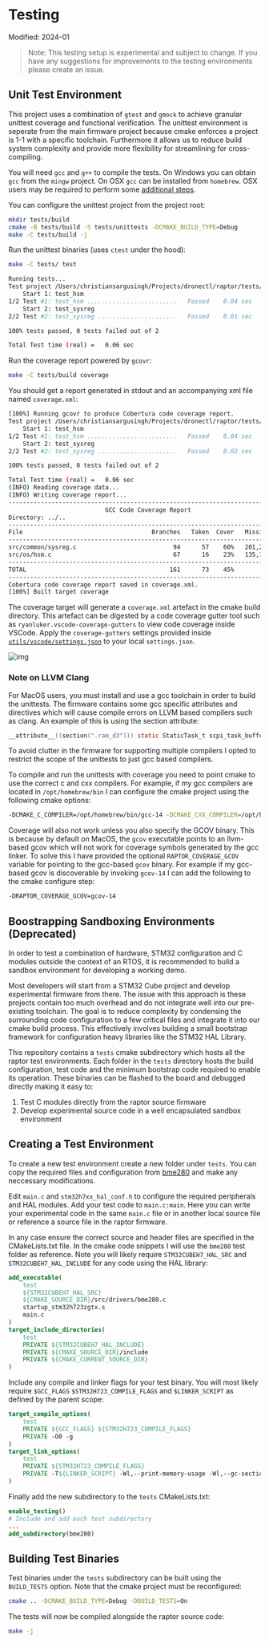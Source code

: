 # Testing

Modified: 2024-01

> Note: This testing setup is experimental and subject to change. If you have any suggestions for improvements to the testing environments please create an issue.

## Unit Test Environment

This project uses a combination of `gtest` and `gmock` to achieve granular unittest coverage and functional verification. The unittest environment is seperate from the main firmware project because cmake enforces a project is 1-1 with a specific toolchain. Furthermore it allows us to reduce build system complexity and provide more flexibility for streamlining for cross-compiling.

You will need `gcc` and `g++` to compile the tests. On Windows you can obtain `gcc` from the `mingw` project. On OSX `gcc` can be installed from `homebrew`. OSX users may be required to perform some [additional steps](#note-on-llvm-clang).

You can configure the unittest project from the project root:
```bash
mkdir tests/build
cmake -B tests/build -S tests/unittests -DCMAKE_BUILD_TYPE=Debug
make -C tests/build -j
```

Run the unittest binaries (uses `ctest` under the hood):
```bash
make -C tests/ test

Running tests...
Test project /Users/christiansargusingh/Projects/dronectl/raptor/tests/build
    Start 1: test_hsm
1/2 Test #1: test_hsm .........................   Passed    0.04 sec
    Start 2: test_sysreg
2/2 Test #2: test_sysreg ......................   Passed    0.01 sec

100% tests passed, 0 tests failed out of 2

Total Test time (real) =   0.06 sec
```

Run the coverage report powered by `gcovr`:
```bash
make -C tests/build coverage
```
You should get a report generated in stdout and an accompanying xml file named `coverage.xml`:
```bash
[100%] Running gcovr to produce Cobertura code coverage report.
Test project /Users/christiansargusingh/Projects/dronectl/raptor/tests/build
    Start 1: test_hsm
1/2 Test #1: test_hsm .........................   Passed    0.04 sec
    Start 2: test_sysreg
2/2 Test #2: test_sysreg ......................   Passed    0.02 sec

100% tests passed, 0 tests failed out of 2

Total Test time (real) =   0.06 sec
(INFO) Reading coverage data...
(INFO) Writing coverage report...
------------------------------------------------------------------------------
                           GCC Code Coverage Report
Directory: ../..
------------------------------------------------------------------------------
File                                    Branches   Taken  Cover   Missing
------------------------------------------------------------------------------
src/common/sysreg.c                           94      57    60%   201,204,211,214,223,225,226,229,230,233,234,237,238,254,274,301,305,315,319,323,325,335,339,349,353,357,359,369,373,383,387,391,393,403,407,417,421
src/os/hsm.c                                  67      16    23%   135,142,146,155,177,209,252,268,285,306,324,327,328,330,340,341,351,352,364,369,371,383,384,398,415,416,420,429,433
------------------------------------------------------------------------------
TOTAL                                        161      73    45%
------------------------------------------------------------------------------
Cobertura code coverage report saved in coverage.xml.
[100%] Built target coverage
```

The coverage target will generate a `coverage.xml` artefact in the cmake build directory. This artefact can be digested by a code coverage gutter tool such as `ryanluker.vscode-coverage-gutters` to view code coverage inside VSCode. Apply the `coverage-gutters` settings provided inside [`utils/vscode/settings.json`](/utils/vscode/settings.json) to your local `settings.json`.

![img](/docs/img/coverage.png)

### Note on LLVM Clang
For MacOS users, you must install and use a gcc toolchain in order to build the unittests. The firmware contains some gcc specific attributes and directives which will cause compile errors on LLVM based compilers such as clang. An example of this is using the section attribute:
```c
__attribute__((section(".ram_d3"))) static StaticTask_t scpi_task_buffer;
```
To avoid clutter in the firmware for supporting multiple compilers I opted to restrict the scope of the unittests to just gcc based compilers.

To compile and run the unittests with coverage you need to point cmake to use the correct c and cxx compilers. For example, if my gcc compilers are located in `/opt/homebrew/bin` I can configure the cmake project using the following cmake options:
```bash
-DCMAKE_C_COMPILER=/opt/homebrew/bin/gcc-14 -DCMAKE_CXX_COMPILER=/opt/homebrew/bin/g++-14
```

Coverage will also not work unless you also specify the GCOV binary. This is because by default on MacOS, the `gcov` executable points to an llvm-based gcov which will not work for coverage symbols generated by the gcc linker. To solve this I have provided the optional `RAPTOR_COVERAGE_GCOV` variable for pointing to the gcc-based `gcov` binary. For example if my gcc-based gcov is discoverable by invoking `gcov-14` I can add the following to the cmake configure step:
```bash
-DRAPTOR_COVERAGE_GCOV=gcov-14
```

## Boostrapping Sandboxing Environments (Deprecated)
In order to test a combination of hardware, STM32 configuration and C modules outside the context of an RTOS, it is recommended to build a sandbox environment for developing a working demo.

Most developers will start from a STM32 Cube project and develop experimental firmware from there. The issue with this approach is these projects contain too much overhead and do not integrate well into our pre-existing toolchain. The goal is to reduce complexity by condensing the surrounding code configuration to a few critical files and integrate it into our cmake build process. This effectively involves building a small bootstrap framework for configuration heavy libraries like the STM32 HAL Library.

This repository contains a `tests` cmake subdirectory which hosts all the raptor test environments. Each folder in the `tests` directory hosts the build configuration, test code and the minimum bootstrap code required to enable its operation. These binaries can be flashed to the board and debugged directly making it easy to:
 1. Test C modules directly from the raptor source firmware
 2. Develop experimental source code in a well encapsulated sandbox environment

## Creating a Test Environment
To create a new test environment create a new folder under `tests`. You can copy the required files and configuration from [bme280](/tests/bme280) and make any neccessary modifications.

Edit `main.c` and `stm32h7xx_hal_conf.h` to configure the required peripherals and HAL modules. Add your test code to `main.c:main`. Here you can write your experimental code in the same `main.c` file or in another local source file or reference a source file in the raptor firmware. 

In any case ensure the correct source and header files are specified in the CMakeLists.txt file. In the cmake code snippets I will use the `bme280` test folder as reference. Note you will likely require `STM32CUBEH7_HAL_SRC` and `STM32CUBEH7_HAL_INCLUDE` for any code using the HAL library:
```cmake
add_executable(
    test 
    ${STM32CUBEH7_HAL_SRC}
    ${CMAKE_SOURCE_DIR}/src/drivers/bme280.c
    startup_stm32h723zgtx.s
    main.c
)
target_include_directories(
    test
    PRIVATE ${STM32CUBEH7_HAL_INCLUDE}
    PRIVATE ${CMAKE_SOURCE_DIR}/include
    PRIVATE ${CMAKE_CURRENT_SOURCE_DIR}
)
```

Include any compile and linker flags for your test binary. You will most likely require `$GCC_FLAGS` `$STM32H723_COMPILE_FLAGS` and `$LINKER_SCRIPT` as defined by the parent scope:
```cmake
target_compile_options(
    test
    PRIVATE ${GCC_FLAGS} ${STM32H723_COMPILE_FLAGS}
    PRIVATE -O0 -g
)
target_link_options(
    test
    PRIVATE ${STM32H723_COMPILE_FLAGS}
    PRIVATE -T${LINKER_SCRIPT} -Wl,--print-memory-usage -Wl,--gc-sections -static -z muldefs -Wl,-Map=${CMAKE_PROJECT_NAME}.map -Wl,--start-group -lc -lm -Wl,--end-group
)
```

Finally add the new subdirectory to the `tests` CMakeLists.txt:
```cmake
enable_testing()
# Include and add each test subdirectory
...
add_subdirectory(bme280)
```

## Building Test Binaries
Test binaries under the `tests` subdirectory can be built using the `BUILD_TESTS` option. Note that the cmake project must be reconfigured:
```bash
cmake .. -DCMAKE_BUILD_TYPE=Debug -DBUILD_TESTS=On
```

The tests will now be compiled alongside the raptor source code:
```bash
make -j
```